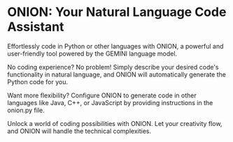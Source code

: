# ONION: Your Natural Language Code Assistant

Effortlessly code in Python or other languages with ONION, a powerful and user-friendly tool powered by the GEMINI language model.

No coding experience? No problem! Simply describe your desired code's functionality in natural language, and ONION will automatically generate the Python code for you.

Want more flexibility? Configure ONION to generate code in other languages like Java, C++, or JavaScript by providing instructions in the onion.py file.

Unlock a world of coding possibilities with ONION. Let your creativity flow, and ONION will handle the technical complexities.
